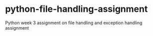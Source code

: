 # python-file-handling-assignment
Python week 3 assignment on file handling and exception handling assignment
